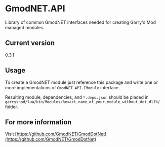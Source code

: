 # GmodNET.API

Library of common GmodNET interfaces needed for creating Garry's Mod managed modules.

## Current version

0.3.1

## Usage
 To create a GmodNET module just reference this package and write one or more implementations of `GmodNET.API.IModule` interface.

Resulting module, dependencies, and `*.deps.json` should be placed in `garrysnod/lua/bin/Modules/%exact_name_of_your_module_without_dot_dll%/` folder.

## For more information

Visit [https://github.com/GmodNET/GmodDotNet](https://github.com/GmodNET/GmodDotNet)
